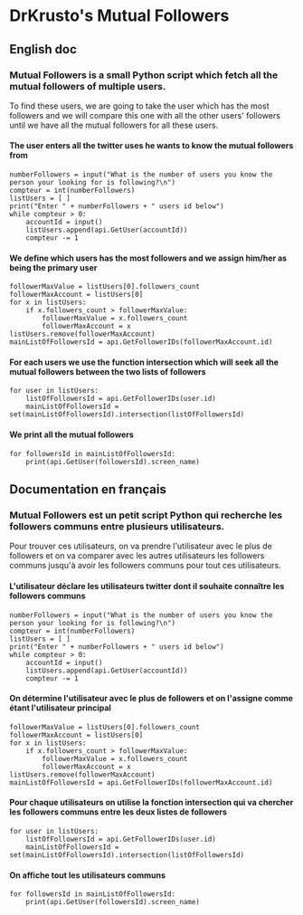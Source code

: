 # DrKrusto's Mutual Followers #

## English doc

### Mutual Followers is a small Python script which fetch all the mutual followers of multiple users. ###

To find these users, we are going to take the user which has the most followers and we will compare this one with all the other users' followers until we have all the mutual followers for all these users.

#### The user enters all the twitter uses he wants to know the mutual followers from
```
numberFollowers = input("What is the number of users you know the person your looking for is following?\n")
compteur = int(numberFollowers)
listUsers = [ ]
print("Enter " + numberFollowers + " users id below")
while compteur > 0:
	accountId = input()
	listUsers.append(api.GetUser(accountId))
	compteur -= 1
```

#### We define which users has the most followers and we assign him/her as being the primary user
```
followerMaxValue = listUsers[0].followers_count
followerMaxAccount = listUsers[0]
for x in listUsers:
	if x.followers_count > followerMaxValue:
		followerMaxValue = x.followers_count
		followerMaxAccount = x
listUsers.remove(followerMaxAccount)
mainListOfFollowersId = api.GetFollowerIDs(followerMaxAccount.id)
```

#### For each users we use the function intersection which will seek all the mutual followers between the two lists of followers
```
for user in listUsers:
	listOfFollowersId = api.GetFollowerIDs(user.id)
	mainListOfFollowersId = set(mainListOfFollowersId).intersection(listOfFollowersId)
```

#### We print all the mutual followers
```
for followersId in mainListOfFollowersId:
	print(api.GetUser(followersId).screen_name)
```

## Documentation en français

### Mutual Followers est un petit script Python qui recherche les followers communs entre plusieurs utilisateurs. ###

Pour trouver ces utilisateurs, on va prendre l'utilisateur avec le plus de followers et on va comparer avec les autres utilisateurs les followers communs jusqu'à avoir les followers communs pour tout ces utilisateurs.

#### L'utilisateur déclare les utilisateurs twitter dont il souhaite connaître les followers communs
```
numberFollowers = input("What is the number of users you know the person your looking for is following?\n")
compteur = int(numberFollowers)
listUsers = [ ]
print("Enter " + numberFollowers + " users id below")
while compteur > 0:
	accountId = input()
	listUsers.append(api.GetUser(accountId))
	compteur -= 1
```
#### On détermine l'utilisateur avec le plus de followers et on l'assigne comme étant l'utilisateur principal
```
followerMaxValue = listUsers[0].followers_count
followerMaxAccount = listUsers[0]
for x in listUsers:
	if x.followers_count > followerMaxValue:
		followerMaxValue = x.followers_count
		followerMaxAccount = x
listUsers.remove(followerMaxAccount)
mainListOfFollowersId = api.GetFollowerIDs(followerMaxAccount.id)
```

#### Pour chaque utilisateurs on utilise la fonction intersection qui va chercher les followers communs entre les deux listes de followers
```
for user in listUsers:
	listOfFollowersId = api.GetFollowerIDs(user.id)
	mainListOfFollowersId = set(mainListOfFollowersId).intersection(listOfFollowersId)
```

#### On affiche tout les utilisateurs communs
```
for followersId in mainListOfFollowersId:
	print(api.GetUser(followersId).screen_name)
```
